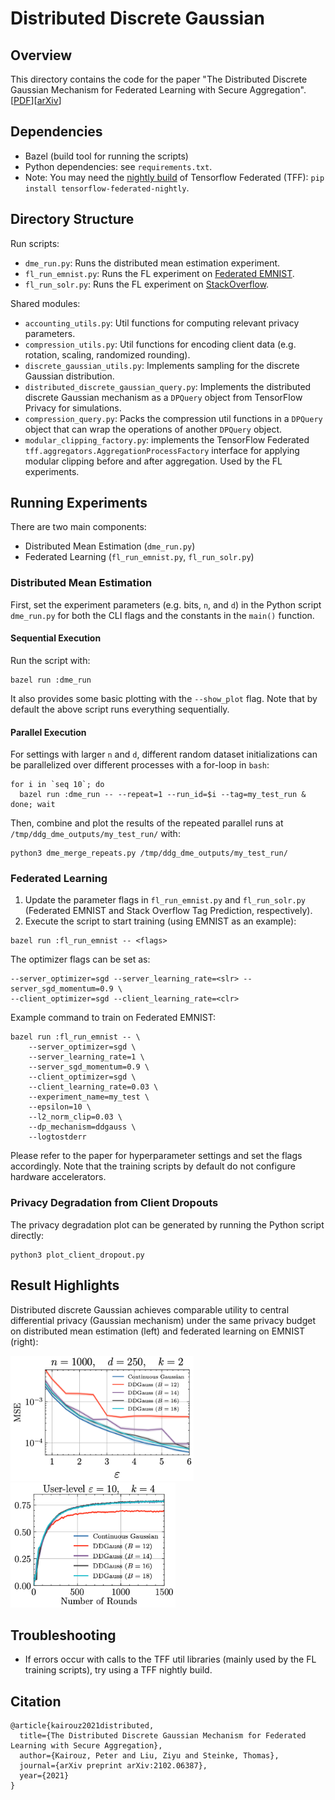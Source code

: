 # Distributed Discrete Gaussian

## Overview

This directory contains the code for the paper "The Distributed Discrete
Gaussian Mechanism for Federated Learning with Secure Aggregation".
[[PDF](https://arxiv.org/pdf/2102.06387)][[arXiv](https://arxiv.org/abs/2102.06387)]

## Dependencies

-   Bazel (build tool for running the scripts)
-   Python dependencies: see `requirements.txt`.
-   Note: You may need the
    [nightly build](https://pypi.org/project/tensorflow-federated-nightly/) of
    Tensorflow Federated (TFF): `pip install tensorflow-federated-nightly`.

## Directory Structure

Run scripts:

-   `dme_run.py`: Runs the distributed mean estimation experiment.
-   `fl_run_emnist.py`: Runs the FL experiment on
    [Federated EMNIST](https://www.tensorflow.org/federated/api_docs/python/tff/simulation/datasets/emnist/load_data).
-   `fl_run_solr.py`: Runs the FL experiment on
    [StackOverflow](https://www.tensorflow.org/federated/api_docs/python/tff/simulation/datasets/stackoverflow/load_data).

Shared modules:

-   `accounting_utils.py`: Util functions for computing relevant privacy
    parameters.
-   `compression_utils.py`: Util functions for encoding client data (e.g.
    rotation, scaling, randomized rounding).
-   `discrete_gaussian_utils.py`: Implements sampling for the discrete Gaussian
    distribution.
-   `distributed_discrete_gaussian_query.py`: Implements the distributed
    discrete Gaussian mechanism as a `DPQuery` object from TensorFlow Privacy
    for simulations.
-   `compression_query.py`: Packs the compression util functions in a `DPQuery`
    object that can wrap the operations of another `DPQuery` object.
-   `modular_clipping_factory.py`: implements the TensorFlow Federated
    `tff.aggregators.AggregationProcessFactory` interface for applying modular
    clipping before and after aggregation. Used by the FL experiments.

## Running Experiments

There are two main components:

-   Distributed Mean Estimation (`dme_run.py`)
-   Federated Learning (`fl_run_emnist.py`, `fl_run_solr.py`)

### Distributed Mean Estimation

First, set the experiment parameters (e.g. bits, `n`, and `d`) in the Python
script `dme_run.py` for both the CLI flags and the constants in the `main()`
function.

#### Sequential Execution

Run the script with:

```
bazel run :dme_run
```

It also provides some basic plotting with the `--show_plot` flag. Note that by
default the above script runs everything sequentially.

#### Parallel Execution

For settings with larger `n` and `d`, different random dataset initializations
can be parallelized over different processes with a for-loop in `bash`:

```
for i in `seq 10`; do
  bazel run :dme_run -- --repeat=1 --run_id=$i --tag=my_test_run & done; wait
```

Then, combine and plot the results of the repeated parallel runs at
`/tmp/ddg_dme_outputs/my_test_run/` with:

```
python3 dme_merge_repeats.py /tmp/ddg_dme_outputs/my_test_run/
```

### Federated Learning

1.  Update the parameter flags in `fl_run_emnist.py` and `fl_run_solr.py`
    (Federated EMNIST and Stack Overflow Tag Prediction, respectively).
2.  Execute the script to start training (using EMNIST as an example):

```
bazel run :fl_run_emnist -- <flags>
```

The optimizer flags can be set as:

```
--server_optimizer=sgd --server_learning_rate=<slr> --server_sgd_momentum=0.9 \
--client_optimizer=sgd --client_learning_rate=<clr>
```

Example command to train on Federated EMNIST:

```
bazel run :fl_run_emnist -- \
    --server_optimizer=sgd \
    --server_learning_rate=1 \
    --server_sgd_momentum=0.9 \
    --client_optimizer=sgd \
    --client_learning_rate=0.03 \
    --experiment_name=my_test \
    --epsilon=10 \
    --l2_norm_clip=0.03 \
    --dp_mechanism=ddgauss \
    --logtostderr
```

Please refer to the paper for hyperparameter settings and set the flags
accordingly. Note that the training scripts by default do not configure hardware
accelerators.

### Privacy Degradation from Client Dropouts

The privacy degradation plot can be generated by running the Python script
directly:

```
python3 plot_client_dropout.py
```

## Result Highlights

Distributed discrete Gaussian achieves comparable utility to central
differential privacy (Gaussian mechanism) under the same privacy budget on
distributed mean estimation (left) and federated learning on EMNIST (right):

<img src="images/dme-n1000-k2-linear.png" height="200px"><img src="images/emnist-eps10-k4.png" height="200px">

## Troubleshooting

-   If errors occur with calls to the TFF util libraries (mainly used by the FL
    training scripts), try using a TFF nightly build.

## Citation

```
@article{kairouz2021distributed,
  title={The Distributed Discrete Gaussian Mechanism for Federated Learning with Secure Aggregation},
  author={Kairouz, Peter and Liu, Ziyu and Steinke, Thomas},
  journal={arXiv preprint arXiv:2102.06387},
  year={2021}
}
```
